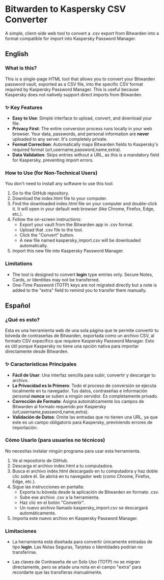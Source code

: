 Bitwarden to Kaspersky CSV Converter
====================================

A simple, client-side web tool to convert a .csv export from Bitwarden into a format compatible for import into Kaspersky Password Manager.

English
-------

### What is this?

This is a single-page HTML tool that allows you to convert your Bitwarden password vault, exported as a CSV file, into the specific CSV format required by Kaspersky Password Manager. This is useful because Kaspersky does not natively support direct imports from Bitwarden.

### ✨ Key Features

*   **Easy to Use**: Simple interface to upload, convert, and download your file.
*   **Privacy First**: The entire conversion process runs locally in your web browser. Your data, passwords, and personal information are **never** uploaded to any server. It's completely private.
*   **Format Correction**: Automatically maps Bitwarden fields to Kaspersky's required format (url,username,password,name,extra).
*   **Data Validation**: Skips entries without a URL, as this is a mandatory field for Kaspersky, preventing import errors.

### How to Use (for Non-Technical Users)

You don't need to install any software to use this tool.

1.  Go to the GitHub repository.
2.  Download the index.html file to your computer.
3.  Find the downloaded index.html file on your computer and double-click it. It will open in your default web browser (like Chrome, Firefox, Edge, etc.).
4.  Follow the on-screen instructions:
    *   Export your vault from the Bitwarden app in .csv format.
    *   Upload that .csv file to the tool.
    *   Click the "Convert" button.
    *   A new file named kaspersky\_import.csv will be downloaded automatically. 
5.  Import this new file into Kaspersky Password Manager.
    

### Limitations
*   The tool is designed to convert **login** type entries only. Secure Notes, Cards, or Identities may not be transferred.
*   One-Time Password (TOTP) keys are not migrated directly but a note is added to the "extra" field to remind you to transfer them manually.

Español
-------

### ¿Qué es esto?
Esta es una herramienta web de una sola página que te permite convertir tu bóveda de contraseñas de Bitwarden, exportada como un archivo CSV, al formato CSV específico que requiere Kaspersky Password Manager. Esto es útil porque Kaspersky no tiene una opción nativa para importar directamente desde Bitwarden.

### ✨ Características Principales
*   **Fácil de Usar**: Una interfaz sencilla para subir, convertir y descargar tu archivo.
*   **La Privacidad es lo Primero**: Todo el proceso de conversión se ejecuta localmente en tu navegador. Tus datos, contraseñas e información personal **nunca** se suben a ningún servidor. Es completamente privado.
*   **Corrección de Formato**: Asigna automáticamente los campos de Bitwarden al formato requerido por Kaspersky (url,username,password,name,extra).
*   **Validación de Datos**: Omite las entradas que no tienen una URL, ya que este es un campo obligatorio para Kaspersky, previniendo errores de importación.

### Cómo Usarlo (para usuarios no técnicos)
No necesitas instalar ningún programa para usar esta herramienta.
1.  Ve al repositorio de GitHub.
2.  Descarga el archivo index.html a tu computadora.
3.  Busca el archivo index.html descargado en tu computadora y haz doble clic sobre él. Se abrirá en tu navegador web (como Chrome, Firefox, Edge, etc.).
4.  Sigue las instrucciones en pantalla:
    *   Exporta tu bóveda desde la aplicación de Bitwarden en formato .csv.
    *   Sube ese archivo .csv a la herramienta.
    *   Haz clic en el botón "Convertir".
    *   Un nuevo archivo llamado kaspersky\_import.csv se descargará automáticamente.
5.  Importa este nuevo archivo en Kaspersky Password Manager.
    

### Limitaciones

*   La herramienta está diseñada para convertir únicamente entradas de tipo **login**. Las Notas Seguras, Tarjetas o Identidades podrían no transferirse.
    
*   Las claves de Contraseña de un Solo Uso (TOTP) no se migran directamente, pero se añade una nota en el campo "extra" para recordarte que las transfieras manualmente.
